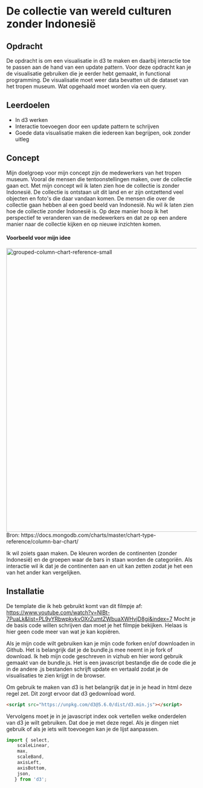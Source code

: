 # De collectie van wereld culturen zonder Indonesië

## Opdracht
De opdracht is om een visualisatie in d3 te maken en daarbij interactie toe te passen aan de hand van een update pattern. Voor deze opdracht kan je de visualisatie gebruiken die je eerder hebt gemaakt, in functional programming. De visualisatie moet weer data bevatten uit de dataset van het tropen museum. Wat opgehaald moet worden via een query.

## Leerdoelen 
- In d3 werken
- Interactie toevoegen door een update pattern te schrijven
- Goede data visualisatie maken die iedereen kan begrijpen, ook zonder uitleg

## Concept
Mijn doelgroep voor mijn concept zijn de medewerkers van het tropen museum. Vooral de mensen die tentoonstellingen maken, over de collectie gaan ect. Met mijn concept wil ik laten zien hoe de collectie is zonder Indonesië. De collectie is ontstaan uit dit land en er zijn ontzettend veel objecten en foto's die daar vandaan komen. De mensen die over de collectie gaan hebben al een goed beeld van Indonesië. Nu wil ik laten zien hoe de collectie zonder Indonesië is. Op deze manier hoop ik het perspectief te veranderen van de medewerkers en dat ze op een andere manier naar de collectie kijken en op nieuwe inzichten komen. 

#### Voorbeeld voor mijn idee
<img width="752" alt="grouped-column-chart-reference-small" src="https://user-images.githubusercontent.com/45541885/69614404-5bef3000-1033-11ea-8286-dc2d73a18ca6.png">
Bron: https://docs.mongodb.com/charts/master/chart-type-reference/column-bar-chart/

Ik wil zoiets gaan maken. De kleuren worden de continenten (zonder Indonesië) en de groepen waar de bars in staan worden de categoriën. Als interactie wil ik dat je de continenten aan en uit kan zetten zodat je het een van het ander kan vergelijken. 

## Installatie
De template die ik heb gebruikt komt van dit filmpje af: https://www.youtube.com/watch?v=NlBt-7PuaLk&list=PL9yYRbwpkykvOXrZumtZWbuaXWHvjD8gi&index=7 Mocht je de basis code willen schrijven dan moet je het filmpje bekijken. Helaas is hier geen code meer van wat je kan kopiëren. 

Als je mijn code wilt gebruiken kan je mijn code forken en/of downloaden in Github. Het is belangrijk dat je de bundle.js mee neemt in je fork of download. Ik heb mijn code geschreven in vizhub en hier word gebruik gemaakt van de bundle.js. Het is een javascript bestandje die de code die je in de andere .js bestanden schrijft update en vertaald zodat je de visualisaties te zien krijgt in de browser. 

Om gebruik te maken van d3 is het belangrijk dat je in je head in html deze regel zet. Dit zorgt ervoor dat d3 gedownload word. 
```html
<script src="https://unpkg.com/d3@5.6.0/dist/d3.min.js"></script>
```
Vervolgens moet je in je javascript index ook vertellen welke onderdelen van d3 je wilt gebruiken. Dat doe je met deze regel. Als je dingen niet gebruik of als je iets wilt toevoegen kan je de lijst aanpassen. 
```javascript
import { select, 
    scaleLinear, 
    max, 
    scaleBand,
    axisLeft,
    axisBottom,
  	json,
   } from 'd3';
```

 
